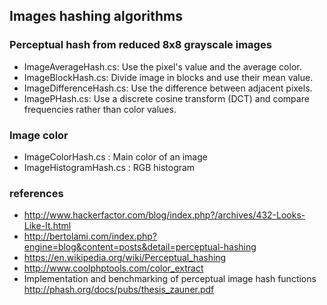 ## Images hashing algorithms

### Perceptual hash from reduced 8x8 grayscale images

- ImageAverageHash.cs:  Use the pixel's value and the average color.
- ImageBlockHash.cs: Divide image in blocks and use their mean value.
- ImageDifferenceHash.cs: Use the difference between adjacent pixels.
- ImagePHash.cs:  Use a discrete cosine transform (DCT) and compare frequencies rather than color values.

### Image color

- ImageColorHash.cs : Main color of an image
- ImageHistogramHash.cs : RGB histogram 

### references

- http://www.hackerfactor.com/blog/index.php?/archives/432-Looks-Like-It.html
- http://bertolami.com/index.php?engine=blog&content=posts&detail=perceptual-hashing
- https://en.wikipedia.org/wiki/Perceptual_hashing
- http://www.coolphptools.com/color_extract
- Implementation and benchmarking of perceptual image hash functions http://phash.org/docs/pubs/thesis_zauner.pdf
